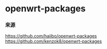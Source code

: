 # openwrt-packages

### 来源
https://github.com/haiibo/openwrt-packages
https://github.com/kenzok8/openwrt-packages
